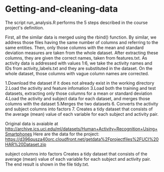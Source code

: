 # Getting-and-cleaning-data

The script run_analysis.R performs the 5 steps described in the course project's definition.

First, all the similar data is merged using the rbind() function. By similar, we address those files having the same number of columns and referring to the same entities.
Then, only those columns with the mean and standard deviation measures are taken from the whole dataset. After extracting these columns, they are given the correct names, taken from features.txt.
As activity data is addressed with values 1:6, we take the activity names and IDs from activity_labels.txt and they are substituted in the dataset.
On the whole dataset, those columns with vague column names are corrected.

1.Download the dataset if it does not already exist in the working directory
2.Load the activity and feature infomation
3.Load both the training and test datasets, extracting only those columns for a mean or standard deviation
4.Load the activity and subject data for each dataset, and merges those columns with the dataset
5.Merges the two datasets
6. Converts the activity and subject columns into factors
7. Creates a tidy dataset that consists of the average (mean) value of each variable for each subject and activity pair.


Original data is avaiable at
http://archive.ics.uci.edu/ml/datasets/Human+Activity+Recognition+Using+Smartphones
Here are the data for the project:
https://d396qusza40orc.cloudfront.net/getdata%2Fprojectfiles%2FUCI%20HAR%20Dataset.zip









 subject columns into factors
Creates a tidy dataset that consists of the average (mean) value of each variable for each subject and activity pair.
The end result is shown in the file tidy.txt.

